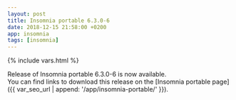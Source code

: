 ```yaml
---
layout: post
title: Insomnia portable 6.3.0-6
date: 2018-12-15 21:58:00 +0200
app: insomnia
tags: [insomnia]
---
```

{% include vars.html %}

Release of Insomnia portable 6.3.0-6 is now available.<br />
You can find links to download this release on the [Insomnia portable page]({{ var_seo_url | append: '/app/insomnia-portable/' }}).